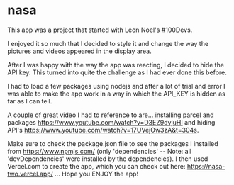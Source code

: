 # nasa

This app was a project that started with Leon Noel's #100Devs.

I enjoyed it so much that I decided to style it and change the way the pictures and videos appeared in the display area. 

After I was happy with the way the app was reacting, I decided to hide the API key.
This turned into quite the challenge as I had ever done this before. 

I had to load a few packages using nodejs and after a lot of trial and error I was able to make the app work in a way in which the API_KEY is hidden as far as I can tell. 

A couple of great video I had to reference to are... installing parcel and packages https://www.youtube.com/watch?v=D3EZ9dvjuHI and hiding API's https://www.youtube.com/watch?v=17UVejOw3zA&t=304s.  

Make sure to check the package.json file to see the packages I installed from https://www.npmjs.com/ (only 'dependencies' -- Note: all 'devDependencies' were installed by the dependencies).  I then used Vercel.com to create the app, which you can check out here: https://nasa-two.vercel.app/  ... Hope you ENJOY the app!   
